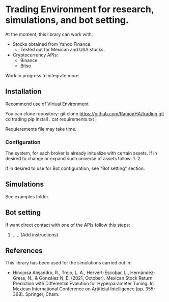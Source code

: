 # Trading Environment for research, simulations, and bot setting.

At the moment, this library can work with:
- Stocks obtained from Yahoo Finance:
  - Tested out for Mexican and USA stocks.
- Cryptocurrency APIs:
  - Binance
  - Bitso

Work in progress to integrate more.

## Installation
Recommend use of Virtual Environment

You can clone repository:
git clone https://github.com/RamonHA/trading.git
cd trading
pip install .
cat requirements.txt | 

Requierements file may take time.

### Configuration
The system, for each broker is already initualize with certain assets.
If in desired to change or expand such universe of assets follow:
1. 
2. 

If in desired to use for Bot configuration, see "Bot setting" section.

## Simulations
See examples folder.

## Bot setting
If want direct contact with one of the APIs follow this steps:

1.  ..... (Add instructions)


## References
This library has been used for the simulations carried out in:
- Hinojosa Alejandro, R., Trejo, L. A., Hervert-Escobar, L., Hernández-Gress, N., & González N, E. (2021, October). Mexican Stock Return Prediction with Differential Evolution for Hyperparameter Tuning. In Mexican International Conference on Artificial Intelligence (pp. 355-368). Springer, Cham.